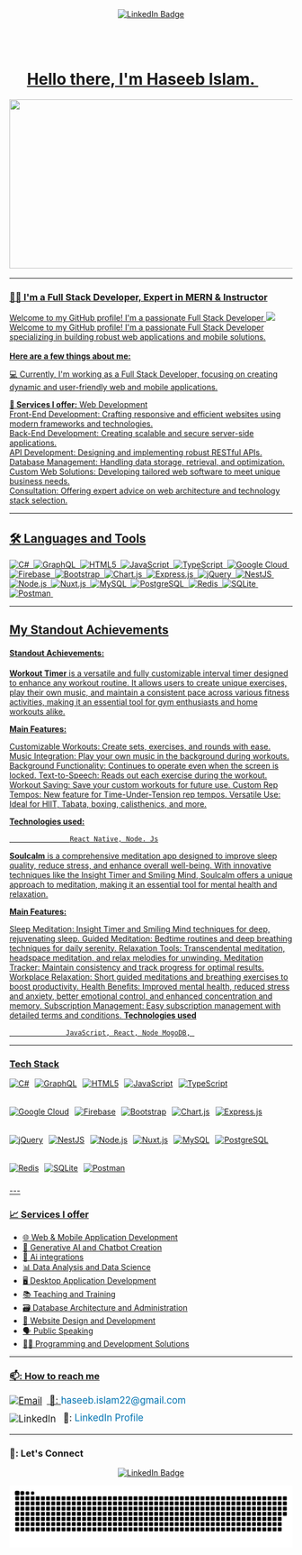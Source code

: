 <div id="badges" align="center">
  <a href="your-linkedin-URL">
    <img src="https://img.shields.io/badge/LinkedIn-blue?style=for-the-badge&logo=linkedin&logoColor=white" alt="LinkedIn Badge"/

  </a>
  <div style="margin-left:3px">
<img
src="https://komarev.com/ghpvc/?username=haseeb-islam&style=flat-square&color=blue" alt=""/>
</div>
</div>

<h1  align="center"></br>
Hello there, I'm Haseeb Islam.
  <img
     align="center
    src="https://media.giphy.com/media/hvRJCLFzcasrR4ia7z/giphy.gif" width="30px"/>
</h1>
<div  align="center" >
  <img src="https://media.giphy.com/media/dWesBcTLavkZuG35MI/giphy.gif" width="600" height="300"/>
</div>

</div>

---

### :man_technologist: I'm a Full Stack Developer, Expert in MERN & Instructor

Welcome to my GitHub profile! I'm a passionate Full Stack Developer <img src="https://media.giphy.com/media/WUlplcMpOCEmTGBtBW/giphy.gif" width="30">Welcome to my GitHub profile! I'm a passionate Full Stack Developer specializing in building robust web applications and mobile solutions. </br>
</br>
**Here are a few things about me:**

💻 Currently, I'm working as a Full Stack Developer, focusing on creating dynamic and user-friendly web and mobile applications.

**🚀 Services I offer:**
Web Development</br>
Front-End Development: Crafting responsive and efficient websites using modern frameworks and technologies.</br>
Back-End Development: Creating scalable and secure server-side applications.</br>
API Development: Designing and implementing robust RESTful APIs.</br>
Database Management: Handling data storage, retrieval, and optimization.</br>
Custom Web Solutions: Developing tailored web software to meet unique business needs.</br>
Consultation: Offering expert advice on web architecture and technology stack selection.</br>

---

## :hammer_and_wrench: Languages and Tools
<div>
  <img src="https://img.shields.io/badge/-C%23-239120?style=for-the-badge&logo=c-sharp&logoColor=white" title="C#" alt="C#"  height="40"/>&nbsp;
  <img src="https://img.shields.io/badge/-GraphQL-E10098?style=for-the-badge&logo=graphql&logoColor=white" title="GraphQL" alt="GraphQL" height="40"/>&nbsp;
  <img src="https://img.shields.io/badge/-HTML5-E34F26?style=for-the-badge&logo=html5&logoColor=white" title="HTML5" alt="HTML5" height="40"/>&nbsp;
  <img src="https://img.shields.io/badge/-JavaScript-F7DF1E?style=for-the-badge&logo=javascript&logoColor=black" title="JavaScript" alt="JavaScript" height="40"/>&nbsp;
  <img src="https://img.shields.io/badge/-TypeScript-007ACC?style=for-the-badge&logo=typescript&logoColor=white" title="TypeScript" alt="TypeScript" height="40"/>&nbsp;
  <img src="https://img.shields.io/badge/-Google%20Cloud-4285F4?style=for-the-badge&logo=google-cloud&logoColor=white" title="Google Cloud" alt="Google Cloud"  height="40"/>&nbsp;
  <img src="https://img.shields.io/badge/-Firebase-FFCA28?style=for-the-badge&logo=firebase&logoColor=black" title="Firebase" alt="Firebase"  height="40"/>&nbsp;
  <img src="https://img.shields.io/badge/-Bootstrap-7952B3?style=for-the-badge&logo=bootstrap&logoColor=white" title="Bootstrap" alt="Bootstrap"height="40"/>&nbsp;
  <img src="https://img.shields.io/badge/-Chart.js-FF6384?style=for-the-badge&logo=chartdotjs&logoColor=white" title="Chart.js" alt="Chart.js"  height="40"/>&nbsp;
  <img src="https://img.shields.io/badge/-Express.js-000000?style=for-the-badge&logo=express&logoColor=white" title="Express.js" alt="Express.js" height="40"/>&nbsp;
  <img src="https://img.shields.io/badge/-jQuery-0769AD?style=for-the-badge&logo=jquery&logoColor=white" title="jQuery" alt="jQuery" height="40"/>&nbsp;
  <img src="https://img.shields.io/badge/-NestJS-E0234E?style=for-the-badge&logo=nestjs&logoColor=white" title="NestJS" alt="NestJS" height="40"/>&nbsp;
  <img src="https://img.shields.io/badge/-Node.js-339933?style=for-the-badge&logo=node-dot-js&logoColor=white" title="Node.js" alt="Node.js" height="40"/>&nbsp;
  <img src="https://img.shields.io/badge/-Nuxt.js-00DC82?style=for-the-badge&logo=nuxtdotjs&logoColor=white" title="Nuxt.js" alt="Nuxt.js" height="40"/>&nbsp;
  <img src="https://img.shields.io/badge/-MySQL-4479A1?style=for-the-badge&logo=mysql&logoColor=white" title="MySQL" alt="MySQL" height="40"/>&nbsp;
  <img src="https://img.shields.io/badge/-PostgreSQL-336791?style=for-the-badge&logo=postgresql&logoColor=white" title="PostgreSQL" alt="PostgreSQL" height="40"/>&nbsp;
  <img src="https://img.shields.io/badge/-Redis-DC382D?style=for-the-badge&logo=redis&logoColor=white" title="Redis" alt="Redis" height="40"/>&nbsp;
  <img src="https://img.shields.io/badge/-SQLite-003B57?style=for-the-badge&logo=sqlite&logoColor=white" title="SQLite" alt="SQLite" height="40"/>&nbsp;
  <img src="https://img.shields.io/badge/-Postman-FF6C37?style=for-the-badge&logo=postman&logoColor=white" title="Postman" alt="Postman" height="40"/>&nbsp;
</div>

---
## My Standout Achievements

#### Standout Achievements:

**Workout Timer** is a versatile and fully customizable interval timer designed to enhance any workout routine. It allows users to create unique exercises, play their own music, and maintain a consistent pace across various fitness activities, making it an essential tool for gym enthusiasts and home workouts alike.

**Main Features:**

Customizable Workouts: Create sets, exercises, and rounds with ease.
Music Integration: Play your own music in the background during workouts.
Background Functionality: Continues to operate even when the screen is locked.
Text-to-Speech: Reads out each exercise during the workout.
Workout Saving: Save your custom workouts for future use.
Custom Rep Tempos: New feature for Time-Under-Tension rep tempos.
Versatile Use: Ideal for HIIT, Tabata, boxing, calisthenics, and more.

**Technologies used:**

                   React Native, Node. Js


**Soulcalm**  is a comprehensive meditation app designed to improve sleep quality, reduce stress, and enhance overall well-being. With innovative techniques like the Insight Timer and Smiling Mind, Soulcalm offers a unique approach to meditation, making it an essential tool for mental health and relaxation.

**Main Features:**

Sleep Meditation: Insight Timer and Smiling Mind techniques for deep, rejuvenating sleep.
Guided Meditation: Bedtime routines and deep breathing techniques for daily serenity.
Relaxation Tools: Transcendental meditation, headspace meditation, and relax melodies for unwinding.
Meditation Tracker: Maintain consistency and track progress for optimal results.
Workplace Relaxation: Short guided meditations and breathing exercises to boost productivity.
Health Benefits: Improved mental health, reduced stress and anxiety, better emotional control, and enhanced concentration and memory.
Subscription Management: Easy subscription management with detailed terms and conditions. 
**Technologies used**

                  JavaScript, React, Node MogoDB, 

---

### Tech Stack

<div style="display: flex; flex-wrap: wrap; gap: 10px;">
  <img src="https://img.shields.io/badge/-C%23-239120?style=for-the-badge&logo=c-sharp&logoColor=white" alt="C#" height="40"/>
  <img src="https://img.shields.io/badge/-GraphQL-E10098?style=for-the-badge&logo=graphql&logoColor=white" alt="GraphQL" height="40"/>
  <img src="https://img.shields.io/badge/-HTML5-E34F26?style=for-the-badge&logo=html5&logoColor=white" alt="HTML5" height="40"/>
  <img src="https://img.shields.io/badge/-JavaScript-F7DF1E?style=for-the-badge&logo=javascript&logoColor=black" alt="JavaScript" height="40"/>
  <img src="https://img.shields.io/badge/-TypeScript-007ACC?style=for-the-badge&logo=typescript&logoColor=white" alt="TypeScript" height="40"/>
  <img src="https://img.shields.io/badge/-Google%20Cloud-4285F4?style=for-the-badge&logo=google-cloud&logoColor=white" alt="Google Cloud" height="40"/>
  <img src="https://img.shields.io/badge/-Firebase-FFCA28?style=for-the-badge&logo=firebase&logoColor=black" alt="Firebase" height="40"/>
  <img src="https://img.shields.io/badge/-Bootstrap-7952B3?style=for-the-badge&logo=bootstrap&logoColor=white" alt="Bootstrap" height="40"/>
  <img src="https://img.shields.io/badge/-Chart.js-FF6384?style=for-the-badge&logo=chartdotjs&logoColor=white" alt="Chart.js" height="40"/>
  <img src="https://img.shields.io/badge/-Express.js-000000?style=for-the-badge&logo=express&logoColor=white" alt="Express.js" height="40"/>
  <img src="https://img.shields.io/badge/-jQuery-0769AD?style=for-the-badge&logo=jquery&logoColor=white" alt="jQuery" height="40"/>
  <img src="https://img.shields.io/badge/-NestJS-E0234E?style=for-the-badge&logo=nestjs&logoColor=white" alt="NestJS" height="40"/>
  <img src="https://img.shields.io/badge/-Node.js-339933?style=for-the-badge&logo=node-dot-js&logoColor=white" alt="Node.js" height="40"/>
  <img src="https://img.shields.io/badge/-Nuxt.js-00DC82?style=for-the-badge&logo=nuxtdotjs&logoColor=white" alt="Nuxt.js" height="40"/>
  <img src="https://img.shields.io/badge/-MySQL-4479A1?style=for-the-badge&logo=mysql&logoColor=white" alt="MySQL" height="40"/>
  <img src="https://img.shields.io/badge/-PostgreSQL-336791?style=for-the-badge&logo=postgresql&logoColor=white" alt="PostgreSQL" height="40"/>
  <img src="https://img.shields.io/badge/-Redis-DC382D?style=for-the-badge&logo=redis&logoColor=white" alt="Redis" height="40"/>
  <img src="https://img.shields.io/badge/-SQLite-003B57?style=for-the-badge&logo=sqlite&logoColor=white" alt="SQLite" height="40"/>
  <img src="https://img.shields.io/badge/-Postman-FF6C37?style=for-the-badge&logo=postman&logoColor=white" alt="Postman" height="40"/>
</div>
---

### 📈 Services I offer

<ul dir="auto">
<li>🌐 Web & Mobile Application Development</li>
<li>🤖 Generative AI and Chatbot Creation</li>
<li>🤖 Ai integrations </li>
<li>📊 Data Analysis and Data Science</li>
<li>🖥️ Desktop Application Development</li>
<li>📚 Teaching and Training</li>
<li>🗃️ Database Architecture and Administration</li>
<li>🌟 Website Design and Development</li>
<li>🗣️ Public Speaking</li>
<li>👨‍💻 Programming and Development Solutions</li>
</ul>

---

### 📫: How to reach me

<div style="font-size: 1.2em;">
  <ul style="list-style: none; padding-left: 0;">
    <li style="margin-bottom: 10px;">
      <img src="https://img.icons8.com/ios-filled/50/000000/email-open.png" alt="Email" width="20" height="20" style="vertical-align: middle; margin-right: 8px;"/>
      📧: <a href="mailto:haseeb.islam22@gmail.com" style="text-decoration: none; color: #0073b1;">haseeb.islam22@gmail.com</a>
    </li>
    <li style="margin-bottom: 10px;">
      <img src="https://img.icons8.com/ios-filled/50/0073b1/linkedin.png" alt="LinkedIn" width="20" height="20" style="vertical-align: middle; margin-right: 8px;"/>
      📱: <a href="https://www.linkedin.com/in/haseeb-islam" style="text-decoration: none; color: #0073b1;" target="_blank">LinkedIn Profile</a>
    </li>
  </ul>
</div>


---

### 🤝: Let's Connect

<div align="center">
  <a href="https://www.linkedin.com/in/haseeb-islam-44123a124?utm_source=share&utm_campaign=share_via&utm_content=profile&utm_medium=ios_app">
    <img src="https://img.shields.io/badge/LinkedIn-blue?style=for-the-badge&logo=linkedin&logoColor=white" alt="LinkedIn Badge"/>
  </a>
</div>
  
  <p dir="auto"><a target="_blank" rel="noopener noreferrer nofollow" href="https://raw.githubusercontent.com/pythondeveloper6/pythondeveloper6/output/snake.svg"><img src="https://raw.githubusercontent.com/pythondeveloper6/pythondeveloper6/output/snake.svg" alt="Snake animation" style="max-width: 100%;"></a></p>
